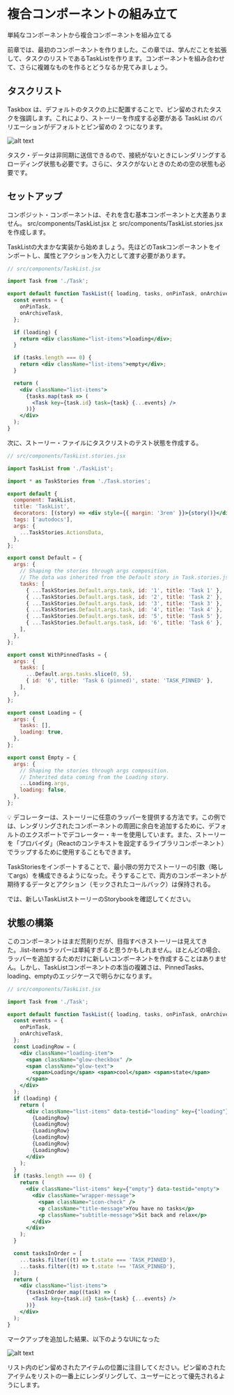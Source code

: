 # 複合コンポーネントの組み立て
単純なコンポーネントから複合コンポーネントを組み立てる

前章では、最初のコンポーネントを作りました。この章では、学んだことを拡張して、タスクのリストであるTaskListを作ります。コンポーネントを組み合わせて、さらに複雑なものを作るとどうなるか見てみましょう。

## タスクリスト
Taskbox は、デフォルトのタスクの上に配置することで、ピン留めされたタスクを強調します。これにより、ストーリーを作成する必要がある TaskList のバリエーションがデフォルトとピン留めの 2 つになります。

![alt text](../images/image5.png)

タスク・データは非同期に送信できるので、接続がないときにレンダリングするローディング状態も必要です。さらに、タスクがないときのための空の状態も必要です。

## セットアップ
コンポジット・コンポーネントは、それを含む基本コンポーネントと大差ありません。
src/components/TaskList.jsx と src/components/TaskList.stories.jsx を作成します。

TaskListの大まかな実装から始めましょう。先ほどのTaskコンポーネントをインポートし、属性とアクションを入力として渡す必要があります。

```jsx
// src/components/TaskList.jsx

import Task from './Task';

export default function TaskList({ loading, tasks, onPinTask, onArchiveTask }) {
  const events = {
    onPinTask,
    onArchiveTask,
  };

  if (loading) {
    return <div className="list-items">loading</div>;
  }

  if (tasks.length === 0) {
    return <div className="list-items">empty</div>;
  }

  return (
    <div className="list-items">
      {tasks.map(task => (
        <Task key={task.id} task={task} {...events} />
      ))}
    </div>
  );
}
```

次に、ストーリー・ファイルにタスクリストのテスト状態を作成する。

```jsx
// src/components/TaskList.stories.jsx

import TaskList from './TaskList';

import * as TaskStories from './Task.stories';

export default {
  component: TaskList,
  title: 'TaskList',
  decorators: [(story) => <div style={{ margin: '3rem' }}>{story()}</div>],
  tags: ['autodocs'],
  args: {
    ...TaskStories.ActionsData,
  },
};

export const Default = {
  args: {
    // Shaping the stories through args composition.
    // The data was inherited from the Default story in Task.stories.jsx.
    tasks: [
      { ...TaskStories.Default.args.task, id: '1', title: 'Task 1' },
      { ...TaskStories.Default.args.task, id: '2', title: 'Task 2' },
      { ...TaskStories.Default.args.task, id: '3', title: 'Task 3' },
      { ...TaskStories.Default.args.task, id: '4', title: 'Task 4' },
      { ...TaskStories.Default.args.task, id: '5', title: 'Task 5' },
      { ...TaskStories.Default.args.task, id: '6', title: 'Task 6' },
    ],
  },
};

export const WithPinnedTasks = {
  args: {
    tasks: [
      ...Default.args.tasks.slice(0, 5),
      { id: '6', title: 'Task 6 (pinned)', state: 'TASK_PINNED' },
    ],
  },
};

export const Loading = {
  args: {
    tasks: [],
    loading: true,
  },
};

export const Empty = {
  args: {
    // Shaping the stories through args composition.
    // Inherited data coming from the Loading story.
    ...Loading.args,
    loading: false,
  },
};
```

💡 デコレーターは、ストーリーに任意のラッパーを提供する方法です。この例では、レンダリングされたコンポーネントの周囲に余白を追加するために、デフォルトのエクスポートでデコレーター・キーを使用しています。また、ストーリーを「プロバイダ」（Reactのコンテキストを設定するライブラリコンポーネント）でラップするために使用することもできます。

TaskStoriesをインポートすることで、最小限の労力でストーリーの引数（略してargs）を構成できるようになった。そうすることで、両方のコンポーネントが期待するデータとアクション（モックされたコールバック）は保持される。

では、新しいTaskListストーリーのStorybookを確認してください。

## 状態の構築
このコンポーネントはまだ荒削りだが、目指すべきストーリーは見えてきた。.list-itemsラッパーは単純すぎると思うかもしれません。ほとんどの場合、ラッパーを追加するためだけに新しいコンポーネントを作成することはありません。しかし、TaskListコンポーネントの本当の複雑さは、PinnedTasks、loading、emptyのエッジケースで明らかになります。

```jsx
// src/components/TaskList.jsx

import Task from './Task';

export default function TaskList({ loading, tasks, onPinTask, onArchiveTask }) {
  const events = {
    onPinTask,
    onArchiveTask,
  };
  const LoadingRow = (
    <div className="loading-item">
      <span className="glow-checkbox" />
      <span className="glow-text">
        <span>Loading</span> <span>cool</span> <span>state</span>
      </span>
    </div>
  );
  if (loading) {
    return (
      <div className="list-items" data-testid="loading" key={"loading"}>
        {LoadingRow}
        {LoadingRow}
        {LoadingRow}
        {LoadingRow}
        {LoadingRow}
        {LoadingRow}
      </div>
    );
  }
  if (tasks.length === 0) {
    return (
      <div className="list-items" key={"empty"} data-testid="empty">
        <div className="wrapper-message">
          <span className="icon-check" />
          <p className="title-message">You have no tasks</p>
          <p className="subtitle-message">Sit back and relax</p>
        </div>
      </div>
    );
  }

  const tasksInOrder = [
    ...tasks.filter((t) => t.state === 'TASK_PINNED'),
    ...tasks.filter((t) => t.state !== 'TASK_PINNED'),
  ];
  return (
    <div className="list-items">
      {tasksInOrder.map((task) => (
        <Task key={task.id} task={task} {...events} />
      ))}
    </div>
  );
}
```

マークアップを追加した結果、以下のようなUIになった

![alt text](../images/image6.png)

リスト内のピン留めされたアイテムの位置に注目してください。ピン留めされたアイテムをリストの一番上にレンダリングして、ユーザーにとって優先されるようにします。
